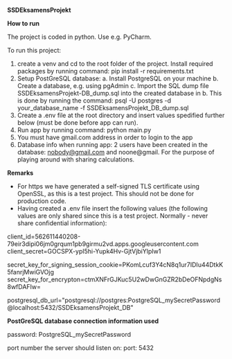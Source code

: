 **SSDEksamensProjekt**


**How to run**

The project is coded in python. Use e.g. PyCharm.

To run this project:
1. create a venv and cd to the root folder of the project. Install required packages by running command: pip install -r requirements.txt
2. Setup PostGreSQL database:
    a. Install PostgreSQL on your machine
    b. Create a database, e.g. using pgAdmin
    c. Import the SQL dump file SSDEksamensProjekt-DB_dump.sql into the created database in b. This is done by running the command: psql -U postgres -d your_database_name -f SSDEksamensProjekt_DB_dump.sql
3. Create a .env file at the root directory and insert values spedified further below (must be done before app can run).   
4. Run app by running command: python main.py
5. You must have gmail.com address in order to login to the app
6. Database info when running app: 2 users have been created in the database: nobody@gmail.com and noone@gmail. For the purpose of playing around with sharing calculations.



**Remarks**

- For https we have generated a self-signed TLS certificate using OpenSSL, as this is a test project. This should not be done for production code.
- Having created a .env file insert the following values (the following values are only shared since this is a test project. Normally - never share confidential information):

client_id=562611440208-79eir3dipi06jm0grqum1pb9girmu2vd.apps.googleusercontent.com
client_secret=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

secret_key_for_signing_session_cookie=PKomLcuf3Y4cN8q1ur7IDIu44DtkK5fanrjMwiGVOjg
secret_key_for_encrypton=ctmXNFrGJKuc5U2wDwGnGZR2bDeOFNpdgNs8wfDAFIw=

postgresql_db_url="postgresql://postgres:PostgreSQL_mySecretPassword@localhost:5432/SSDEksamensProjekt_DB"


**PostGreSQL database connection information used**

password: PostgreSQL_mySecretPassword

port number the server should listen on:
port: 5432



